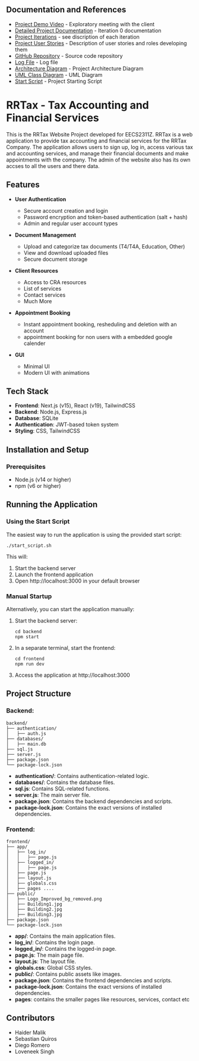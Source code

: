 ## Documentation and References

- [Project Demo Video](https://youtu.be/inh3fe45IU8) - Exploratory meeting with the client
- [Detailed Project Documentation](https://docs.google.com/document/d/14BtTduTpBqOeJh-ErC-dOKVAOxjb6ydDlebsMnDQPdk/edit?usp=sharing) - Iteration 0 documentation
- [Project Iterations](https://docs.google.com/document/d/1-yC-5RIfJptZdpvjzImHeZZbosF5RxowrzwsWx9dgu4/edit?usp=sharing) - see discription of each iteration
- [Project User Stories](https://docs.google.com/document/d/1GtyKXkfuMz4ZqbVuffaSMqHt0vcx7LMGZqhZoOHn-G4/edit?tab=t.0) - Description of user stories and roles developing them
- [GitHub Repository](https://github.com/RRTaxOrg/RRTax) - Source code repository
- [Log File](LogFile.txt) - Log file 
- [Architecture Diagram](architecture_diagram.jpg) - Project Architecture Diagram
- [UML Class Diagram](UMLClassDiagram.png) - UML Diagram
- [Start Script](start_script.sh) - Project Starting Script




# RRTax - Tax Accounting and Financial Services

This is the RRTax Website Project developed for EECS2311Z. RRTax is a web application to provide tax accounting and financial services for the RRTax Company. The application allows users to sign up, log in, access various tax and accounting services, and manage their financial documents and make appointments with the company. The admin of the website also has its own accses to all the users and there data.

## Features

- **User Authentication**
  - Secure account creation and login
  - Password encryption and token-based authentication (salt + hash)
  - Admin and regular user account types

- **Document Management**
  - Upload and categorize tax documents (T4/T4A, Education, Other)
  - View and download uploaded files
  - Secure document storage

- **Client Resources**
  - Access to CRA resources
  - List of services
  - Contact services
  - Much More

- **Appointment Booking**
  - Instant appointment booking, resheduling and deletion with an account
  - appointment booking for non users with a embedded google calender  

- **GUI**
  - Minimal UI
  - Modern UI with animations

## Tech Stack

- **Frontend**: Next.js (v15), React (v19), TailwindCSS
- **Backend**: Node.js, Express.js
- **Database**: SQLite
- **Authentication**: JWT-based token system
- **Styling**: CSS, TailwindCSS

## Installation and Setup

### Prerequisites

- Node.js (v14 or higher)
- npm (v6 or higher)

## Running the Application

### Using the Start Script

The easiest way to run the application is using the provided start script:

```
./start_script.sh
```

This will:
1. Start the backend server
2. Launch the frontend application
3. Open http://localhost:3000 in your default browser

### Manual Startup

Alternatively, you can start the application manually:

1. Start the backend server:
   ```
   cd backend
   npm start
   ```

2. In a separate terminal, start the frontend:
   ```
   cd frontend
   npm run dev
   ```

3. Access the application at http://localhost:3000

## Project Structure

### Backend:
```
backend/
├── authentication/
│   ├── auth.js
├── databases/
│   ├── main.db
├── sql.js
├── server.js
├── package.json
└── package-lock.json
```

- **authentication/**: Contains authentication-related logic.
- **databases/**: Contains the database files.
- **sql.js**: Contains SQL-related functions.
- **server.js**: The main server file.
- **package.json**: Contains the backend dependencies and scripts.
- **package-lock.json**: Contains the exact versions of installed dependencies.

### Frontend:
```
frontend/
├── app/
│   ├── log_in/
│   │   ├── page.js
│   ├── logged_in/
│   │   ├── page.js
│   ├── page.js
│   ├── layout.js
│   ├── globals.css
│   ├── pages ....
├── public/
│   ├── Logo_Improved_bg_removed.png
│   ├── Building1.jpg
│   ├── Building2.jpg
│   ├── Building3.jpg
├── package.json
└── package-lock.json
```

- **app/**: Contains the main application files.
- **log_in/**: Contains the login page.
- **logged_in/**: Contains the logged-in page.
- **page.js**: The main page file.
- **layout.js**: The layout file.
- **globals.css**: Global CSS styles.
- **public/**: Contains public assets like images.
- **package.json**: Contains the frontend dependencies and scripts.
- **package-lock.json**: Contains the exact versions of installed dependencies.
- **pages**: contains the smaller pages like resources, services, contact etc

## Contributors

- Haider Malik 
- Sebastian Quiros 
- Diego Romero 
- Loveneek Singh 
